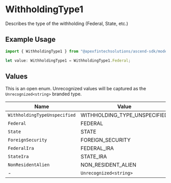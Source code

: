 # WithholdingType1

Describes the type of the withholding (Federal, State, etc.)

## Example Usage

```typescript
import { WithholdingType1 } from "@apexfintechsolutions/ascend-sdk/models/components";

let value: WithholdingType1 = WithholdingType1.Federal;
```

## Values

This is an open enum. Unrecognized values will be captured as the `Unrecognized<string>` branded type.

| Name                         | Value                        |
| ---------------------------- | ---------------------------- |
| `WithholdingTypeUnspecified` | WITHHOLDING_TYPE_UNSPECIFIED |
| `Federal`                    | FEDERAL                      |
| `State`                      | STATE                        |
| `ForeignSecurity`            | FOREIGN_SECURITY             |
| `FederalIra`                 | FEDERAL_IRA                  |
| `StateIra`                   | STATE_IRA                    |
| `NonResidentAlien`           | NON_RESIDENT_ALIEN           |
| -                            | `Unrecognized<string>`       |